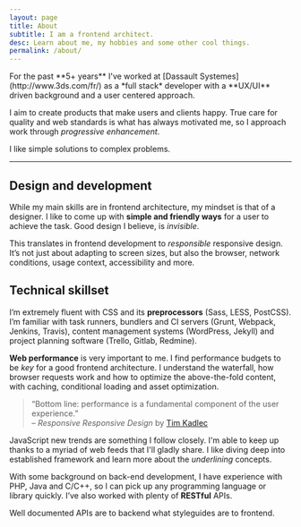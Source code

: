 ```yaml
---
layout: page
title: About
subtitle: I am a frontend architect.
desc: Learn about me, my hobbies and some other cool things.
permalink: /about/
---
```


<div class="lead lead-about">For the past **5+ years** I've worked at [Dassault Systemes](http://www.3ds.com/fr/) as a *full stack* developer with a **UX/UI** driven background and a user centered approach.
</div>

I aim to create products that make users and clients happy. True care for quality and web standards is what has always motivated me, so I approach work through *progressive enhancement*.

I like simple solutions to complex problems.

---

## Design and development
While my main skills are in frontend architecture, my mindset is that of a designer. I like to come up with **simple and friendly ways** for a user to achieve the task. Good design I believe, is *invisible*.

This translates in frontend development to *responsible* responsive design. It’s not just about adapting to screen sizes, but also the browser, network conditions, usage context, accessibility and more.

## Technical skillset
I’m extremely fluent with CSS and its **preprocessors** (Sass, LESS, PostCSS). I’m familiar with task runners, bundlers and CI servers (Grunt, Webpack, Jenkins, Travis), content management systems (WordPress, Jekyll) and project planning software (Trello, Gitlab, Redmine).

**Web performance** is very important to me. I find performance budgets to be *key* for a good frontend architecture. I understand the waterfall, how browser requests work and how to optimize the above-the-fold content, with caching, conditional loading and asset optimization.

> “Bottom line: performance is a fundamental component of the user experience.”<br>
> – <em>Responsive Responsive Design</em> by [Tim Kadlec](https://24ways.org/2012/responsive-responsive-design/)

JavaScript new trends are something I follow closely. I'm able to keep up thanks to a myriad of web feeds that I'll gladly share. I like diving deep into established framework and learn more about the *underlining* concepts.

With some background on back-end development, I have experience with PHP, Java and C/C++, so I can pick up any programming language or library quickly. I’ve also worked with plenty of **RESTful** APIs.

Well documented APIs are to backend what styleguides are to frontend.
